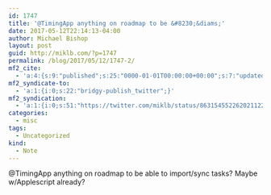```yaml
---
id: 1747
title: '@TimingApp anything on roadmap to be &#8230;&diams;'
date: 2017-05-12T22:14:13-04:00
author: Michael Bishop
layout: post
guid: http://miklb.com/?p=1747
permalink: /blog/2017/05/12/1747-2/
mf2_cite:
  - 'a:4:{s:9:"published";s:25:"0000-01-01T00:00:00+00:00";s:7:"updated";s:25:"0000-01-01T00:00:00+00:00";s:8:"category";a:1:{i:0;s:0:"";}s:6:"author";a:0:{}}'
mf2_syndicate-to:
  - 'a:1:{i:0;s:22:"bridgy-publish_twitter";}'
mf2_syndication:
  - 'a:1:{i:0;s:51:"https://twitter.com/miklb/status/863154552262021122";}'
categories:
  - misc
tags:
  - Uncategorized
kind:
  - Note
---
```

@TimingApp anything on roadmap to be able to import/sync tasks? Maybe w/Applescript already?